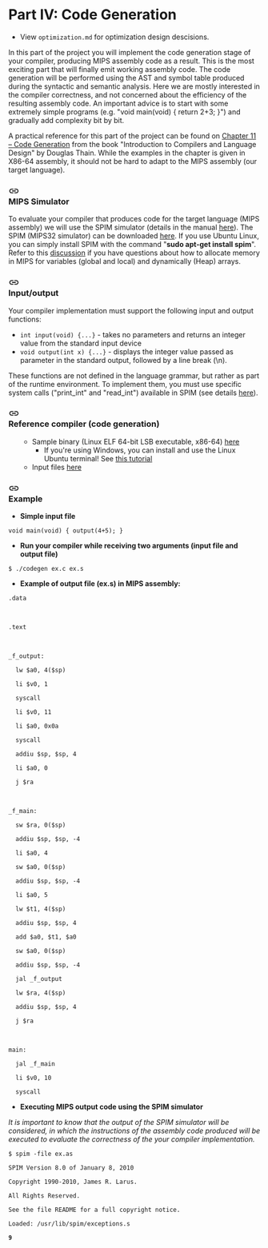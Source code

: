 <div class="tyJCtd mGzaTb baZpAe">

# Part IV: Code Generation
- View `optimization.md` for optimization design descisions.

<p id="h.p_zU8YwL64TbqS" class="zfr3Q">In this part of the project you will implement the code generation stage of your compiler, producing MIPS assembly code as a result. This is the most exciting part that will finally emit working assembly code. The code generation will be performed using the AST and symbol table produced during the syntactic and semantic analysis. Here we are mostly interested in the compiler correctness, and not concerned about the efficiency of the resulting assembly code. An important advice is to start with some extremely simple programs (e.g. "void main(void) { return 2+3; }") and gradually add complexity bit by bit. </p><p id="h.p_r8VvTgK4Yp24" class="zfr3Q">A practical reference for this part of the project can be found on <a class="dhtgD aw5Odc" href="https://www.google.com/url?q=https%3A%2F%2Fwww3.nd.edu%2F~dthain%2Fcompilerbook%2Fchapter11.pdf&amp;sa=D&amp;sntz=1&amp;usg=AFQjCNHfT_3SeZqofnL6ZLbJNy0OcD7F8Q" target="_blank">Chapter 11 – Code Generation</a> from the book "Introduction to Compilers and Language Design" by Douglas Thain. While the examples in the chapter is given in X86-64 assembly, it should not be hard to adapt to the MIPS assembly (our target language).</p><h3 id="h.p_QWItQ-6TTbqT" class="zfr3Q OmQG5e" tabindex="-1"><div jscontroller="Ae65rd" jsaction="touchstart:UrsOsc; click:KjsqPd; focusout:QZoaZ; mouseover:y0pDld; mouseout:dq0hvd;fv1Rjc:jbFSOd;CrfLRd:SzACGe;" class="CjVfdc"><div class="PPhIP rviiZ" jsname="haAclf"><div role="presentation" class="U26fgb mUbCce fKz7Od LRAOtb rm120e" jscontroller="mxS5xe" jsaction="click:cOuCgd; mousedown:UX7yZ; mouseup:lbsD7e; mouseenter:tfO1Yc; mouseleave:JywGue; focus:AHmuwe; blur:O22p3e; contextmenu:mg9Pef;" jsshadow="" aria-describedby="h.p_QWItQ-6TTbqT" aria-label="Copy heading link" aria-disabled="false" data-tooltip="Copy heading link" aria-hidden="true" data-tooltip-position="top" data-tooltip-vertical-offset="12" data-tooltip-horizontal-offset="0"><a class="FKF6mc TpQm9d" href="#h.p_QWItQ-6TTbqT" aria-label="Copy heading link" jsname="hiK3ld" role="button" aria-describedby="h.p_QWItQ-6TTbqT"><div class="VTBa7b MbhUzd" jsname="ksKsZd"></div><span jsslot="" class="xjKiLb"><span class="Ce1Y1c" style="top: -11px"><svg class="OUGEr uav4k" width="22px" height="22px" viewBox="0 0 24 24" fill="currentColor" focusable="false"><path d="M0 0h24v24H0z" fill="none"></path><path d="M3.9 12c0-1.71 1.39-3.1 3.1-3.1h4V7H7c-2.76 0-5 2.24-5 5s2.24 5 5 5h4v-1.9H7c-1.71 0-3.1-1.39-3.1-3.1zM8 13h8v-2H8v2zm9-6h-4v1.9h4c1.71 0 3.1 1.39 3.1 3.1s-1.39 3.1-3.1 3.1h-4V17h4c2.76 0 5-2.24 5-5s-2.24-5-5-5z"></path></svg></span></span></a></div></div>MIPS Simulator</div></h3><p id="h.p_A0Vq4WNaTbqT" class="zfr3Q">To evaluate your compiler that produces code for the target language (MIPS assembly) we will use the SPIM simulator (details in the manual <a class="dhtgD aw5Odc" href="https://www.google.com/url?q=https%3A%2F%2Fweb.stanford.edu%2Fclass%2Fcs143%2Fmaterials%2FSPIM_Manual.pdf&amp;sa=D&amp;sntz=1&amp;usg=AFQjCNHTiQBs0pwu6ulVP3rO6PyHmhpqNg" target="_blank">here</a>). The SPIM (MIPS32 simulator) can be downloaded <a class="dhtgD aw5Odc" href="http://www.google.com/url?q=http%3A%2F%2Fspimsimulator.sourceforge.net%2F&amp;sa=D&amp;sntz=1&amp;usg=AFQjCNEE3GRSQ8Z3SmAoPjNDO-mB3qt4Ag" target="_blank">here</a>. If you use Ubuntu Linux, you can simply install SPIM with the command "<strong>sudo apt-get install spim</strong>". Refer to this <a class="dhtgD aw5Odc" href="https://www.google.com/url?q=https%3A%2F%2Fstackoverflow.com%2Fquestions%2F19612459%2Fmips-how-does-mips-allocate-memory-for-arrays-in-the-stack&amp;sa=D&amp;sntz=1&amp;usg=AFQjCNGLlwqqqVbhfVZ_qgqF6lC2jA1cyw" target="_blank">discussion</a> if you have questions about how to allocate memory in MIPS for variables (global and local) and dynamically (Heap) arrays.</p><h3 id="h.p_9X9V8IZHTbqU" class="zfr3Q OmQG5e" style="text-align: left;" tabindex="-1"><div jscontroller="Ae65rd" jsaction="touchstart:UrsOsc; click:KjsqPd; focusout:QZoaZ; mouseover:y0pDld; mouseout:dq0hvd;fv1Rjc:jbFSOd;CrfLRd:SzACGe;" class="CjVfdc"><div class="PPhIP rviiZ" jsname="haAclf"><div role="presentation" class="U26fgb mUbCce fKz7Od LRAOtb rm120e" jscontroller="mxS5xe" jsaction="click:cOuCgd; mousedown:UX7yZ; mouseup:lbsD7e; mouseenter:tfO1Yc; mouseleave:JywGue; focus:AHmuwe; blur:O22p3e; contextmenu:mg9Pef;" jsshadow="" aria-describedby="h.p_9X9V8IZHTbqU" aria-label="Copy heading link" aria-disabled="false" data-tooltip="Copy heading link" aria-hidden="true" data-tooltip-position="top" data-tooltip-vertical-offset="12" data-tooltip-horizontal-offset="0"><a class="FKF6mc TpQm9d" href="#h.p_9X9V8IZHTbqU" aria-label="Copy heading link" jsname="hiK3ld" role="button" aria-describedby="h.p_9X9V8IZHTbqU"><div class="VTBa7b MbhUzd" jsname="ksKsZd"></div><span jsslot="" class="xjKiLb"><span class="Ce1Y1c" style="top: -11px"><svg class="OUGEr uav4k" width="22px" height="22px" viewBox="0 0 24 24" fill="currentColor" focusable="false"><path d="M0 0h24v24H0z" fill="none"></path><path d="M3.9 12c0-1.71 1.39-3.1 3.1-3.1h4V7H7c-2.76 0-5 2.24-5 5s2.24 5 5 5h4v-1.9H7c-1.71 0-3.1-1.39-3.1-3.1zM8 13h8v-2H8v2zm9-6h-4v1.9h4c1.71 0 3.1 1.39 3.1 3.1s-1.39 3.1-3.1 3.1h-4V17h4c2.76 0 5-2.24 5-5s-2.24-5-5-5z"></path></svg></span></span></a></div></div>Input/output</div></h3><p id="h.p_zO09C1KdTbqU" class="zfr3Q" style="text-align: left;">Your compiler implementation must support the following input and output functions:</p><ul class="n8H08c UVNKR" style="text-align: left;"><li id="h.p_5dhD2hWsTbqV" class="TYR86d zfr3Q TdnrEb"><code class="qM9fHf">int input(void) {...}</code> - takes no parameters and returns an integer value from the standard input device</li><li id="h.p_lgmMuUH6TbqW" class="TYR86d zfr3Q TdnrEb"><code class="qM9fHf">void output(int x) {...}</code> - displays the integer value passed as parameter in the standard output, followed by a line break (\n).</li></ul><p id="h.p_ZJnB2NSFTbqW" class="zfr3Q" style="text-align: left;">These functions are not defined in the language grammar, but rather as part of the runtime environment. To implement them, you must use specific system calls ("print_int" and "read_int") available in SPIM (see details <a class="dhtgD aw5Odc" href="https://www.google.com/url?q=https%3A%2F%2Fwww.doc.ic.ac.uk%2Flab%2Fsecondyear%2Fspim%2Fnode8.html&amp;sa=D&amp;sntz=1&amp;usg=AFQjCNE-PkZsQIHkhxIirtjWBZE2rru0dA" target="_blank">here</a>).</p><h3 id="h.p_7ol_efc-TbqX" dir="ltr" class="zfr3Q OmQG5e" style="text-align: left;" tabindex="-1"><div jscontroller="Ae65rd" jsaction="touchstart:UrsOsc; click:KjsqPd; focusout:QZoaZ; mouseover:y0pDld; mouseout:dq0hvd;fv1Rjc:jbFSOd;CrfLRd:SzACGe;" class="CjVfdc"><div class="PPhIP rviiZ" jsname="haAclf"><div role="presentation" class="U26fgb mUbCce fKz7Od LRAOtb rm120e" jscontroller="mxS5xe" jsaction="click:cOuCgd; mousedown:UX7yZ; mouseup:lbsD7e; mouseenter:tfO1Yc; mouseleave:JywGue; focus:AHmuwe; blur:O22p3e; contextmenu:mg9Pef;" jsshadow="" aria-describedby="h.p_7ol_efc-TbqX" aria-label="Copy heading link" aria-disabled="false" data-tooltip="Copy heading link" aria-hidden="true" data-tooltip-position="top" data-tooltip-vertical-offset="12" data-tooltip-horizontal-offset="0"><a class="FKF6mc TpQm9d" href="#h.p_7ol_efc-TbqX" aria-label="Copy heading link" jsname="hiK3ld" role="button" aria-describedby="h.p_7ol_efc-TbqX"><div class="VTBa7b MbhUzd" jsname="ksKsZd"></div><span jsslot="" class="xjKiLb"><span class="Ce1Y1c" style="top: -11px"><svg class="OUGEr uav4k" width="22px" height="22px" viewBox="0 0 24 24" fill="currentColor" focusable="false"><path d="M0 0h24v24H0z" fill="none"></path><path d="M3.9 12c0-1.71 1.39-3.1 3.1-3.1h4V7H7c-2.76 0-5 2.24-5 5s2.24 5 5 5h4v-1.9H7c-1.71 0-3.1-1.39-3.1-3.1zM8 13h8v-2H8v2zm9-6h-4v1.9h4c1.71 0 3.1 1.39 3.1 3.1s-1.39 3.1-3.1 3.1h-4V17h4c2.76 0 5-2.24 5-5s-2.24-5-5-5z"></path></svg></span></span></a></div></div>Reference compiler (code generation)</div></h3><ul dir="ltr" class="n8H08c UVNKR" style="text-align: left;"><ul class="n8H08c UVNKR"><li id="h.p_jB1NLLlYTbqX" class="TYR86d zfr3Q">Sample binary (Linux ELF 64-bit LSB executable, x86-64) <a class="dhtgD aw5Odc" href="https://www.google.com/url?q=https%3A%2F%2Fpitt-my.sharepoint.com%2F%3Au%3A%2Fg%2Fpersonal%2Fvtp4_pitt_edu%2FEZCPA3-vrjFPq-7MuM7SVU8BYD8j8hGQqqgvy8E7tOU5Bg%3Fe%3Db2UuO6&amp;sa=D&amp;sntz=1&amp;usg=AFQjCNG3Lz2ktcAvDz0IWuNNvUBxL-lJhQ" target="_blank">here</a><ul class="n8H08c UVNKR"><li id="h.p_6UUgadN4TbqX" class="TYR86d zfr3Q">If you're using Windows, you can install and use the Linux Ubuntu terminal! See <a class="dhtgD aw5Odc" href="https://www.google.com/url?q=https%3A%2F%2Ftutorials.ubuntu.com%2Ftutorial%2Ftutorial-ubuntu-on-windows&amp;sa=D&amp;sntz=1&amp;usg=AFQjCNHGZGmj-RPsE_2PokGCnxIWJa-4Sg" target="_blank">this tutorial</a></li></ul></li><li id="h.p_4rbcAxyNTbqY" class="TYR86d zfr3Q">Input files <a class="dhtgD aw5Odc" href="https://www.google.com/url?q=https%3A%2F%2Fpitt-my.sharepoint.com%2F%3Au%3A%2Fg%2Fpersonal%2Fvtp4_pitt_edu%2FEa4aWedbrXlElFtPoNYgIAoB_QjQj6hfh0NGBkApjoT2CA%3Fe%3DUW25Xy&amp;sa=D&amp;sntz=1&amp;usg=AFQjCNFLoAtM3toZyVIjLHZUjVbHPvW2Xw" target="_blank">here</a></li></ul></ul><h3 id="h.p_HtFkNVzdTbqY" class="zfr3Q OmQG5e" style="text-align: left;" tabindex="-1"><div jscontroller="Ae65rd" jsaction="touchstart:UrsOsc; click:KjsqPd; focusout:QZoaZ; mouseover:y0pDld; mouseout:dq0hvd;fv1Rjc:jbFSOd;CrfLRd:SzACGe;" class="CjVfdc"><div class="PPhIP rviiZ" jsname="haAclf"><div role="presentation" class="U26fgb mUbCce fKz7Od LRAOtb rm120e" jscontroller="mxS5xe" jsaction="click:cOuCgd; mousedown:UX7yZ; mouseup:lbsD7e; mouseenter:tfO1Yc; mouseleave:JywGue; focus:AHmuwe; blur:O22p3e; contextmenu:mg9Pef;" jsshadow="" aria-describedby="h.p_HtFkNVzdTbqY" aria-label="Copy heading link" aria-disabled="false" data-tooltip="Copy heading link" aria-hidden="true" data-tooltip-position="top" data-tooltip-vertical-offset="12" data-tooltip-horizontal-offset="0"><a class="FKF6mc TpQm9d" href="#h.p_HtFkNVzdTbqY" aria-label="Copy heading link" jsname="hiK3ld" role="button" aria-describedby="h.p_HtFkNVzdTbqY"><div class="VTBa7b MbhUzd" jsname="ksKsZd"></div><span jsslot="" class="xjKiLb"><span class="Ce1Y1c" style="top: -11px"><svg class="OUGEr uav4k" width="22px" height="22px" viewBox="0 0 24 24" fill="currentColor" focusable="false"><path d="M0 0h24v24H0z" fill="none"></path><path d="M3.9 12c0-1.71 1.39-3.1 3.1-3.1h4V7H7c-2.76 0-5 2.24-5 5s2.24 5 5 5h4v-1.9H7c-1.71 0-3.1-1.39-3.1-3.1zM8 13h8v-2H8v2zm9-6h-4v1.9h4c1.71 0 3.1 1.39 3.1 3.1s-1.39 3.1-3.1 3.1h-4V17h4c2.76 0 5-2.24 5-5s-2.24-5-5-5z"></path></svg></span></span></a></div></div>Example</div></h3><ul dir="ltr" class="n8H08c UVNKR" style="text-align: left;"><li id="h.p_1yv71JHVTbqZ" class="TYR86d zfr3Q"><strong>Simple input file</strong></li></ul><div class="s1gOZb"><pre id="h.p_cMr1ulfSTbqZ" dir="ltr" class="zfr3Q FVr0A" style="text-align: left;"><code>void main(void) { output(4+5); }</code></pre></div><ul dir="ltr" class="n8H08c UVNKR" style="text-align: left;"><li id="h.p_8T4V_83-Tbqa" class="TYR86d zfr3Q"><strong>Run your compiler while receiving two arguments (input file and output file)</strong></li></ul><div class="s1gOZb"><pre id="h.p_D4YG-DE5Tbqc" dir="ltr" class="zfr3Q FVr0A" style="text-align: left;"><code>$ ./codegen ex.c ex.s</code></pre></div><ul dir="ltr" class="n8H08c UVNKR" style="text-align: left;"><li id="h.p_s7E5xtj7Tbqd" class="TYR86d zfr3Q"><strong>Example of output file (ex.s) in MIPS assembly:</strong></li></ul><div class="s1gOZb"><pre id="h.p_WesB2eblTbqd" dir="ltr" class="zfr3Q FVr0A" style="text-align: left;"><code>.data</code></pre><pre id="h.p_movmT2zATbqd" dir="ltr" class="zfr3Q FVr0A" style="text-align: left;"><br></pre><pre id="h.p_TpHmHe-_Tbqe" dir="ltr" class="zfr3Q FVr0A" style="text-align: left;"><code>.text</code></pre><pre id="h.p_xlfZnLaLTbqe" dir="ltr" class="zfr3Q FVr0A" style="text-align: left;"><br></pre><pre id="h.p_EYLX1jibTbqf" dir="ltr" class="zfr3Q FVr0A" style="text-align: left;"><code>_f_output:</code></pre><pre id="h.p_0ndig-ZxTbqf" dir="ltr" class="zfr3Q FVr0A" style="text-align: left;"><code>  lw $a0, 4($sp)</code></pre><pre id="h.p_zWMwt8VMTbqf" dir="ltr" class="zfr3Q FVr0A" style="text-align: left;"><code>  li $v0, 1</code></pre><pre id="h.p_QH6JoCQXTbqg" dir="ltr" class="zfr3Q FVr0A" style="text-align: left;"><code>  syscall</code></pre><pre id="h.p_gfk6rFizTbqg" dir="ltr" class="zfr3Q FVr0A" style="text-align: left;"><code>  li $v0, 11</code></pre><pre id="h.p_oEgmguk3Tbqg" dir="ltr" class="zfr3Q FVr0A" style="text-align: left;"><code>  li $a0, 0x0a</code></pre><pre id="h.p_dm3tH9BjTbqh" dir="ltr" class="zfr3Q FVr0A" style="text-align: left;"><code>  syscall</code></pre><pre id="h.p_Hl08KkS9Tbqh" dir="ltr" class="zfr3Q FVr0A" style="text-align: left;"><code>  addiu $sp, $sp, 4</code></pre><pre id="h.p_ote-7vTuTbqi" dir="ltr" class="zfr3Q FVr0A" style="text-align: left;"><code>  li $a0, 0</code></pre><pre id="h.p_K8Y2GNV8Tbqi" dir="ltr" class="zfr3Q FVr0A" style="text-align: left;"><code>  j $ra</code></pre><pre id="h.p_h-UZ8JePTbqi" dir="ltr" class="zfr3Q FVr0A" style="text-align: left;"><br></pre><pre id="h.p_GDCUkd5MTbql" dir="ltr" class="zfr3Q FVr0A" style="text-align: left;"><code>_f_main:</code></pre><pre id="h.p_sVyMhwnxTbqm" dir="ltr" class="zfr3Q FVr0A" style="text-align: left;"><code>  sw $ra, 0($sp)</code></pre><pre id="h.p_T18dJvGRTbqm" dir="ltr" class="zfr3Q FVr0A" style="text-align: left;"><code>  addiu $sp, $sp, -4</code></pre><pre id="h.p_64-6a3bCTbqm" dir="ltr" class="zfr3Q FVr0A" style="text-align: left;"><code>  li $a0, 4</code></pre><pre id="h.p_Lia92bi6Tbqn" dir="ltr" class="zfr3Q FVr0A" style="text-align: left;"><code>  sw $a0, 0($sp)</code></pre><pre id="h.p_Np52h8LJTbqo" dir="ltr" class="zfr3Q FVr0A" style="text-align: left;"><code>  addiu $sp, $sp, -4</code></pre><pre id="h.p_b1IeiGSRTbqo" dir="ltr" class="zfr3Q FVr0A" style="text-align: left;"><code>  li $a0, 5</code></pre><pre id="h.p_-yvqVDAyTbqp" dir="ltr" class="zfr3Q FVr0A" style="text-align: left;"><code>  lw $t1, 4($sp)</code></pre><pre id="h.p_janVOdsXTbqp" dir="ltr" class="zfr3Q FVr0A" style="text-align: left;"><code>  addiu $sp, $sp, 4</code></pre><pre id="h.p_LNzXlZg1Tbqq" dir="ltr" class="zfr3Q FVr0A" style="text-align: left;"><code>  add $a0, $t1, $a0</code></pre><pre id="h.p_oq8ibHpBTbqq" dir="ltr" class="zfr3Q FVr0A" style="text-align: left;"><code>  sw $a0, 0($sp)</code></pre><pre id="h.p_GDp2ewdeTbqr" dir="ltr" class="zfr3Q FVr0A" style="text-align: left;"><code>  addiu $sp, $sp, -4</code></pre><pre id="h.p_ed9RDQHaTbqr" dir="ltr" class="zfr3Q FVr0A" style="text-align: left;"><code>  jal _f_output</code></pre><pre id="h.p_tO-LbDeLTbqs" dir="ltr" class="zfr3Q FVr0A" style="text-align: left;"><code>  lw $ra, 4($sp)</code></pre><pre id="h.p_mUQ3MWdzTbqs" dir="ltr" class="zfr3Q FVr0A" style="text-align: left;"><code>  addiu $sp, $sp, 4</code></pre><pre id="h.p_tCMOvSB3Tbqt" dir="ltr" class="zfr3Q FVr0A" style="text-align: left;"><code>  j $ra</code></pre><pre id="h.p_69wHT6wETbqt" dir="ltr" class="zfr3Q FVr0A" style="text-align: left;"><br></pre><pre id="h.p_4hT1VDNSTbqt" dir="ltr" class="zfr3Q FVr0A" style="text-align: left;"><code>main:</code></pre><pre id="h.p_OHKTjIUYTbqv" dir="ltr" class="zfr3Q FVr0A" style="text-align: left;"><code>  jal _f_main</code></pre><pre id="h.p_Kx-fIkpWTbqv" dir="ltr" class="zfr3Q FVr0A" style="text-align: left;"><code>  li $v0, 10</code></pre><pre id="h.p_kNAZjbmBTbqw" dir="ltr" class="zfr3Q FVr0A" style="text-align: left;"><code>  syscall</code></pre></div><ul dir="ltr" class="n8H08c UVNKR" style="text-align: left;"><li id="h.p_cTqvktq7Tbqw" class="TYR86d zfr3Q"><strong>Executing MIPS output code using the SPIM simulator</strong></li></ul><p id="h.p_Sr9hWvRYTbqw" dir="ltr" class="zfr3Q" style="text-align: left;"><em>It is important to know that the output of the SPIM simulator will be considered, in which the instructions of the assembly code produced will be executed to evaluate the correctness of the your compiler implementation.</em></p><div class="s1gOZb"><pre id="h.p_r4GxBggqTbqx" dir="ltr" class="zfr3Q FVr0A" style="text-align: left;"><code>$ spim -file ex.as</code></pre><pre id="h.p_OyEtdOA2Tbqx" dir="ltr" class="zfr3Q FVr0A" style="text-align: left;"><code>SPIM Version 8.0 of January 8, 2010</code></pre><pre id="h.p_4Iz56NDHTbqy" dir="ltr" class="zfr3Q FVr0A" style="text-align: left;"><code>Copyright 1990-2010, James R. Larus.</code></pre><pre id="h.p_Y-WX_KDUTbqy" dir="ltr" class="zfr3Q FVr0A" style="text-align: left;"><code>All Rights Reserved.</code></pre><pre id="h.p_uXJPuLphTbqz" dir="ltr" class="zfr3Q FVr0A" style="text-align: left;"><code>See the file README for a full copyright notice.</code></pre><pre id="h.p_iQjC-z5hTbqz" dir="ltr" class="zfr3Q FVr0A" style="text-align: left;"><code>Loaded: /usr/lib/spim/exceptions.s</code></pre><pre id="h.p_UAmVobRvTbq0" dir="ltr" class="zfr3Q FVr0A" style="text-align: left;"><code><strong>9</strong></code></pre></div></div>